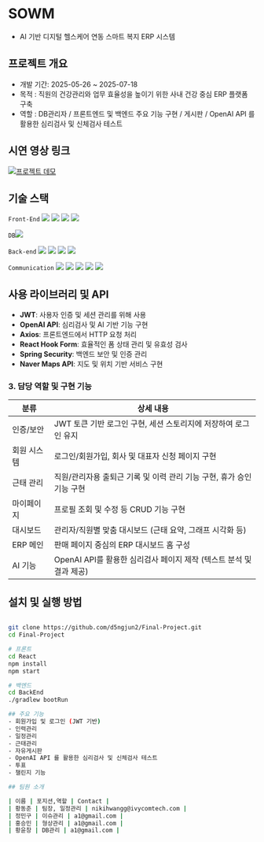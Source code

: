 # SOWM
- AI 기반 디지털 헬스케어 연동 스마트 복지 ERP 시스템

## 프로젝트 개요
- 개발 기간: 2025-05-26 ~ 2025-07-18
- 목적 : 직원의 건강관리와 업무 효율성을 높이기 위한 사내 건강 중심 ERP 플랫폼 구축
- 역할 : DB관리자 / 프론트엔드 및 백엔드 주요 기능 구현 / 게시판 / OpenAI API 를 활용한 심리검사 및 신체검사 테스트

## 시연 영상 링크
[![프로젝트 데모](https://img.youtube.com/vi/GDLgoM2Afsw/hqdefault.jpg)](https://youtu.be/GDLgoM2Afsw)


## 기술 스택  
`Front-End`  <img src="https://img.shields.io/badge/React-61DAFB?style=flat-square&logo=React&logoColor=white"/>
<img src="https://img.shields.io/badge/styledcomponents-DB7093?style=flat-square&logo=styled-components&logoColor=white"/>
<img src="https://img.shields.io/badge/Axios-5A29E4?style=flat-square&logo=Axios&logoColor=white"/>
<img src="https://img.shields.io/badge/ReactHookForm-EC5990?style=flat-square&logo=ReactHookForm&logoColor=white"/>

`DB`<img src="https://img.shields.io/badge/MySQL-4479A1?style=flat-square&logo=MySQL&logoColor=white"/>

`Back-end`  <img src="https://img.shields.io/badge/Java-007396?style=flat-square&logo=OpenJDK&logoColor=white"/>
<img src="https://img.shields.io/badge/Spring-6DB33F?style=flat-square&logo=Spring&logoColor=white"/>
<img src="https://img.shields.io/badge/SpringBoot-6DB33F?style=flat-square&logo=SpringBoot&logoColor=white"/>
<img src="https://img.shields.io/badge/JPA-59666C?style=flat-square&logo=Hibernate&logoColor=white"/>



`Communication`  <img src="https://img.shields.io/badge/notion-000000?style=flat-square&logo=notion&logoColor=white"/>
<img src="https://img.shields.io/badge/github-181717?style=flat-square&logo=github&logoColor=white"/>
<img src="https://img.shields.io/badge/trello-0052CC?style=flat-square&logo=trello&logoColor=white"/>
<img src="https://img.shields.io/badge/postman-FF6C37?style=flat-square&logo=postman&logoColor=white"/>
<img src="https://img.shields.io/badge/discord-5865F2?style=flat-square&logo=discord&logoColor=white"/>


## 사용 라이브러리 및 API
- **JWT**: 사용자 인증 및 세션 관리를 위해 사용  
- **OpenAI API**: 심리검사 및 AI 기반 기능 구현  
- **Axios**: 프론트엔드에서 HTTP 요청 처리  
- **React Hook Form**: 효율적인 폼 상태 관리 및 유효성 검사  
- **Spring Security**: 백엔드 보안 및 인증 관리  
- **Naver Maps API**: 지도 및 위치 기반 서비스 구현  

### 3. 담당 역할 및 구현 기능

| 분류       | 상세 내용                                                                 |
|------------|--------------------------------------------------------------------------|
| 인증/보안   | JWT 토큰 기반 로그인 구현, 세션 스토리지에 저장하여 로그인 유지           |
| 회원 시스템 | 로그인/회원가입, 회사 및 대표자 신청 페이지 구현                         |
| 근태 관리   | 직원/관리자용 출퇴근 기록 및 이력 관리 기능 구현, 휴가 승인 기능 구현      |
| 마이페이지  | 프로필 조회 및 수정 등 CRUD 기능 구현                                     |
| 대시보드   | 관리자/직원별 맞춤 대시보드 (근태 요약, 그래프 시각화 등)                  |
| ERP 메인   | 판매 페이지 중심의 ERP 대시보드 홈 구성                                  |
| AI 기능    | OpenAI API를 활용한 심리검사 페이지 제작 (텍스트 분석 및 결과 제공)       |


## 설치 및 실행 방법
```bash

git clone https://github.com/d5ngjun2/Final-Project.git
cd Final-Project

# 프론트
cd React
npm install
npm start

# 백엔드
cd BackEnd
./gradlew bootRun

## 주요 기능
- 회원가입 및 로그인 (JWT 기반)
- 인력관리
- 일정관리
- 근태관리
- 자유게시판
- OpenAI API 를 활용한 심리검사 및 신체검사 테스트
- 투표
- 챌린지 기능

## 팀원 소개

| 이름 | 포지션,역할 | Contact |
| 황동준 | 팀장, 일정관리 | nikihwangg@ivycomtech.com |
| 정민구 | 이슈관리 | a1@gmail.com |
| 홍승민 | 형상관리 | a1@gmail.com |
| 황윤창 | DB관리 | a1@gmail.com |
